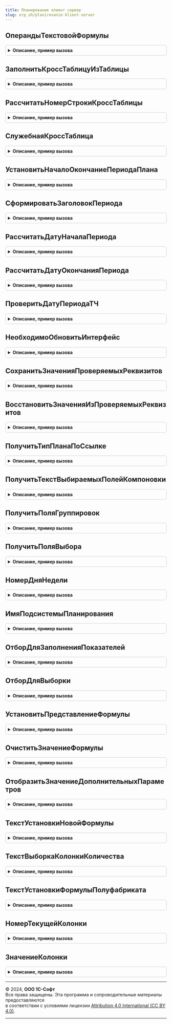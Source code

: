 ```yaml
---
title: Планирование клиент сервер
slug: erp_uh/planirovanie-klient-server
---
```



## ОперандыТекстовойФормулы
<details style="margin: 1em 0; padding: 0.5em; border: 1px solid #ccc; border-radius: 6px;">

<summary style="font-weight: bold; cursor: pointer;">Описание, пример вызова</summary>

```bsl

// Извлекает операнды из текстовой формулы
//
// Параметры:
//  Формула - Строка - текст формулы.
//
// Возвращаемое значение:
//  Массив из Строка - Операнды из текстовой формулы (без внешних скобок, например, "Номенклатура.{ДР.Экспедитор}").
//
Функция ОперандыТекстовойФормулы(Формула) Экспорт
```

Пример вызова
```bsl
Результат = ПланированиеКлиентСервер.ОперандыТекстовойФормулы(Формула) 
```
</details>

## ЗаполнитьКроссТаблицуИзТаблицы
<details style="margin: 1em 0; padding: 0.5em; border: 1px solid #ccc; border-radius: 6px;">

<summary style="font-weight: bold; cursor: pointer;">Описание, пример вызова</summary>

```bsl

// Преобразование Таблицы в Кросс-таблицу с переносом значений реквизитов периода в колонки кросс-таблицы.
//
// Параметры:
//  КроссТаблица - ДанныеФормыКоллекция - Кросс-таблица в форме
//  Таблица      - ДанныеФормыКоллекция - Табличная часть объекта
//  Параметры    - Структура - Дополнительные настройки, передаваемые в процедуру:
//                            ТаблицаПериоды, Периодичность, СтруктураРеквизитовПериода, СтруктураРеквизитов,
//                            ПоляГруппировки
//  ПолуфабрикатыПоДатам - ТаблицаЗначений
//
Процедура ЗаполнитьКроссТаблицуИзТаблицы(КроссТаблица, Таблица, Параметры, ПолуфабрикатыПоДатам = Неопределено) Экспорт
```

Пример вызова
```bsl
ПланированиеКлиентСервер.ЗаполнитьКроссТаблицуИзТаблицы(КроссТаблица, Таблица, Параметры, ПолуфабрикатыПоДатам);
```
</details>

## РассчитатьНомерСтрокиКроссТаблицы
<details style="margin: 1em 0; padding: 0.5em; border: 1px solid #ccc; border-radius: 6px;">

<summary style="font-weight: bold; cursor: pointer;">Описание, пример вызова</summary>

```bsl

// Процедура рассчитывает добавленное поле "Номер строки" для кросс-таблицы
//
// Параметры:
//  Форма                    - ФормаКлиентскогоПриложения - Форма в которой есть кросс-таблица
//  ИмяРеквизитаКроссТаблицы - Строка - Имя кросс-таблицы в форме.
//
Процедура РассчитатьНомерСтрокиКроссТаблицы(Форма, Знач ИмяРеквизитаКроссТаблицы) Экспорт
```

Пример вызова
```bsl
ПланированиеКлиентСервер.РассчитатьНомерСтрокиКроссТаблицы(Форма, ИмяРеквизитаКроссТаблицы) 
```
</details>

## СлужебнаяКроссТаблица
<details style="margin: 1em 0; padding: 0.5em; border: 1px solid #ccc; border-radius: 6px;">

<summary style="font-weight: bold; cursor: pointer;">Описание, пример вызова</summary>

```bsl

// Возвращает служебную таблицу значений
//
// Возвращаемое значение:
//  ТаблицаЗначений - Содержит:
//  * НомерСтроки - Число -
//
Функция СлужебнаяКроссТаблица() Экспорт
```

Пример вызова
```bsl
Результат = ПланированиеКлиентСервер.СлужебнаяКроссТаблица() 
```
</details>

## УстановитьНачалоОкончаниеПериодаПлана
<details style="margin: 1em 0; padding: 0.5em; border: 1px solid #ccc; border-radius: 6px;">

<summary style="font-weight: bold; cursor: pointer;">Описание, пример вызова</summary>

```bsl

// Расчет дат начала и окончания периода планирования с заданной периодичностью
//
// Параметры:
//  Периодичность  	- ПеречислениеСсылка.Периодичность - Периодичность с которой нужно рассчитать даты
//  НачалоПериода  	- Дата - Дата начала периода
//  ОкончаниеПериода  	- Дата - Дата окончания периода.
//  ТекущаяДатаСеанса   - Дата - Текущая дата.
//  КоличествоПериодов - Число
//  ТребуетсяПересчетОкончанияПериода - Булево
//
Процедура УстановитьНачалоОкончаниеПериодаПлана(Знач Периодичность, НачалоПериода, ОкончаниеПериода, ТекущаяДатаСеанса, КоличествоПериодов = 1, ТребуетсяПересчетОкончанияПериода = Ложь) Экспорт
```

Пример вызова
```bsl
ПланированиеКлиентСервер.УстановитьНачалоОкончаниеПериодаПлана(Периодичность, НачалоПериода, ОкончаниеПериода, ТекущаяДатаСеанса, КоличествоПериодов, ТребуетсяПересчетОкончанияПериода);
```
</details>

## СформироватьЗаголовокПериода
<details style="margin: 1em 0; padding: 0.5em; border: 1px solid #ccc; border-radius: 6px;">

<summary style="font-weight: bold; cursor: pointer;">Описание, пример вызова</summary>

```bsl

// Формирует заголовок для интервала дат с заданной периодичностью (День, неделя, декада, месяц и т.д.).
//
// Параметры:
//  Периодичность 	- ПеречислениеСсылка.Периодичность - Периодичность для которой нужно сформировать заголовок
//  ДатаНачала 		- Дата - Дата начала периода
//  ДатаОкончания 	- Дата - Дата окончания периода
//  ОтображатьНомерПериода  - Булево - Флаг отображения заголовка по номеру периода в пределах года.
//  Замещен - Булево
//
// Возвращаемое значение:
//  Строка - Текстовое представление заголовка периода.
//
Функция СформироватьЗаголовокПериода(Знач Периодичность, Знач ДатаНачала, Знач ДатаОкончания, Знач ОтображатьНомерПериода = Ложь, Замещен = Ложь) Экспорт
```

Пример вызова
```bsl
Результат = ПланированиеКлиентСервер.СформироватьЗаголовокПериода(Периодичность, ДатаНачала, ДатаОкончания, ОтображатьНомерПериода, Замещен);
```
</details>

## РассчитатьДатуНачалаПериода
<details style="margin: 1em 0; padding: 0.5em; border: 1px solid #ccc; border-radius: 6px;">

<summary style="font-weight: bold; cursor: pointer;">Описание, пример вызова</summary>

```bsl

// Рассчитывает дату начала периода по указанной дате и периодичности
//
// Параметры:
//  Дата			 - Дата							 - дата, к которой будет рассчитана дата начала периода
//  Периодичность	 - ПеречислениеСсылка.Периодичность	 - значение перечисления "Периодичность".
//
// Возвращаемое значение:
//  Дата - Дата начала периода
//
Функция РассчитатьДатуНачалаПериода(Знач Дата, Знач Периодичность) Экспорт
```

Пример вызова
```bsl
Результат = ПланированиеКлиентСервер.РассчитатьДатуНачалаПериода(Дата, Периодичность) 
```
</details>

## РассчитатьДатуОкончанияПериода
<details style="margin: 1em 0; padding: 0.5em; border: 1px solid #ccc; border-radius: 6px;">

<summary style="font-weight: bold; cursor: pointer;">Описание, пример вызова</summary>

```bsl

// Рассчитывает дату окончания периода по указанной дате и периодичности
//
// Параметры:
//  Дата			 - Дата							 - дата, к которой будет рассчитана дата окончания периода
//  Периодичность	 - ПеречислениеСсылка.Периодичность	 - значение перечисления "Периодичность".
//
// Возвращаемое значение:
//  Дата - Дата окончания периода.
//
Функция РассчитатьДатуОкончанияПериода(Знач Дата, Знач Периодичность) Экспорт
```

Пример вызова
```bsl
Результат = ПланированиеКлиентСервер.РассчитатьДатуОкончанияПериода(Дата, Периодичность) 
```
</details>

## ПроверитьДатуПериодаТЧ
<details style="margin: 1em 0; padding: 0.5em; border: 1px solid #ccc; border-radius: 6px;">

<summary style="font-weight: bold; cursor: pointer;">Описание, пример вызова</summary>

```bsl

// Проверяет даты периода в табличной части соответствуют границам периода планирования.
//
// Параметры:
//  Объект    - ДокументСсылка.ПланЗакупок - документ плана, в котором проверяют даты периода
// 	          - ДокументСсылка.ПланОстатков -
// 	          - ДокументСсылка.ПланПродаж -
// 	          - ДокументСсылка.ПланПродажПоКатегориям -
// 	          - ДокументСсылка.ПланПроизводства -
// 	          - ДокументСсылка.ПланСборкиРазборки -
// 	          - ДанныеФормыСтруктура - со свойством:
// 	             * Ссылка - ДокументСсылка
//  Отказ     - Булево - Присваивается Истина, если операция выполнена не успешно
//  Параметры - Структура - Дополнительные параметры (ДатаНачала, ДатаОкончания и т.д.).
//
Процедура ПроверитьДатуПериодаТЧ(Объект, Отказ, Параметры) Экспорт
```

Пример вызова
```bsl
ПланированиеКлиентСервер.ПроверитьДатуПериодаТЧ(Объект, Отказ, Параметры) 
```
</details>

## НеобходимоОбновитьИнтерфейс
<details style="margin: 1em 0; padding: 0.5em; border: 1px solid #ccc; border-radius: 6px;">

<summary style="font-weight: bold; cursor: pointer;">Описание, пример вызова</summary>

```bsl

// Сравнивает измененные реквизиты, которые влияют на обновление интерфейса
//
// Параметры:
//  Объект               - ДокументОбъект - или реквизит формы "Объект" в котором проверяются измененные реквизиты
//  Форма                - ФормаКлиентскогоПриложения - Форма документа
//  ИмяРеквизитаПроверки - Строка - Имя реквизита создаваемого на форме для сохранения значений реквизитов объекта.
//
// Возвращаемое значение:
//  Булево - Истина, если интерфейс должен быть обновлен.
//
Функция НеобходимоОбновитьИнтерфейс(Объект, Форма, Знач ИмяРеквизитаПроверки) Экспорт
```

Пример вызова
```bsl
Результат = ПланированиеКлиентСервер.НеобходимоОбновитьИнтерфейс(Объект, Форма, ИмяРеквизитаПроверки) 
```
</details>

## СохранитьЗначенияПроверяемыхРеквизитов
<details style="margin: 1em 0; padding: 0.5em; border: 1px solid #ccc; border-radius: 6px;">

<summary style="font-weight: bold; cursor: pointer;">Описание, пример вызова</summary>

```bsl

// Сохраняет значения реквизитов объекта в структуру на форме для последующей проверки изменений.
//
// Параметры:
// Объект               - ДокументОбъект - или реквизит формы "Объект" в котором проверяются измененные реквизиты
// Форма                - ФормаКлиентскогоПриложения
// ИмяРеквизитаПроверки - Строка - Имя реквизита созданного на форме для сохранения значений реквизитов объекта.
//
Процедура СохранитьЗначенияПроверяемыхРеквизитов(Объект, Форма, Знач ИмяРеквизитаПроверки) Экспорт
```

Пример вызова
```bsl
ПланированиеКлиентСервер.СохранитьЗначенияПроверяемыхРеквизитов(Объект, Форма, ИмяРеквизитаПроверки) 
```
</details>

## ВосстановитьЗначенияИзПроверяемыхРеквизитов
<details style="margin: 1em 0; padding: 0.5em; border: 1px solid #ccc; border-radius: 6px;">

<summary style="font-weight: bold; cursor: pointer;">Описание, пример вызова</summary>

```bsl

// Сохраняет значения реквизитов объекта в структуру на форме для последующей проверки изменений.
//
// Параметры:
// Объект                 - ДокументОбъект - или реквизит формы "Объект" в котором проверяются измененные реквизиты
// Форма                  - ФормаКлиентскогоПриложения
// ИмяРеквизитаПроверки   - Строка - Имя реквизита созданного на форме для сохранения значений реквизитов объекта
// ИменаРеквизитовОбъекта - Строка - Имена реквизитов объекта, в которые восстанавливаются значения.
//
Процедура ВосстановитьЗначенияИзПроверяемыхРеквизитов(Объект, Форма, Знач ИмяРеквизитаПроверки, Знач ИменаРеквизитовОбъекта) Экспорт
```

Пример вызова
```bsl
ПланированиеКлиентСервер.ВосстановитьЗначенияИзПроверяемыхРеквизитов(Объект, Форма, ИмяРеквизитаПроверки, ИменаРеквизитовОбъекта) 
```
</details>

## ПолучитьТипПланаПоСсылке
<details style="margin: 1em 0; padding: 0.5em; border: 1px solid #ccc; border-radius: 6px;">

<summary style="font-weight: bold; cursor: pointer;">Описание, пример вызова</summary>

```bsl

// Функция возвращает значение типа плана по ссылки документа
//
// Параметры:
//  Ссылка  - ЛюбаяСсылка - Ссылка на документ плана для которого требуется определить тип.
//
// Возвращаемое значение:
//   ПеречислениеСсылка.ТипыПланов   - Тип плана: план продаж, план закупок, план сборки (разборки) и т.д.
//
Функция ПолучитьТипПланаПоСсылке(Знач Ссылка) Экспорт
```

Пример вызова
```bsl
Результат = ПланированиеКлиентСервер.ПолучитьТипПланаПоСсылке(Ссылка) 
```
</details>

## ПолучитьТекстВыбираемыхПолейКомпоновки
<details style="margin: 1em 0; padding: 0.5em; border: 1px solid #ccc; border-radius: 6px;">

<summary style="font-weight: bold; cursor: pointer;">Описание, пример вызова</summary>

```bsl

// Функция - Получить текст выбираемых полей компоновки с учетом пользовательских настроек.
//
// Параметры:
//  КомпоновщикНастроек			 - КомпоновщикНастроекКомпоновкиДанных 	 - компоновщик настроек, по которому получаются поля
//  УдалятьНеиспользуемыеПоля	 - Булево	 - Если Истина, то из пользовательских полей удаляются все не используемые поля
//  ИспользуемыеПоля			 - Массив	 - используемые для выборки поля.
//
// Возвращаемое значение:
//  Строка - строковое перечисление выбираемых полей.
//
Функция ПолучитьТекстВыбираемыхПолейКомпоновки(КомпоновщикНастроек, УдалятьНеиспользуемыеПоля = Ложь, ИспользуемыеПоля = Неопределено) Экспорт
```

Пример вызова
```bsl
Результат = ПланированиеКлиентСервер.ПолучитьТекстВыбираемыхПолейКомпоновки(КомпоновщикНастроек, УдалятьНеиспользуемыеПоля, ИспользуемыеПоля);
```
</details>

## ПолучитьПоляГруппировок
<details style="margin: 1em 0; padding: 0.5em; border: 1px solid #ccc; border-radius: 6px;">

<summary style="font-weight: bold; cursor: pointer;">Описание, пример вызова</summary>

```bsl

// Возвращает поля группировки компоновщика настроек
//
// Параметры:
//  КомпоновщикНастроек  - КомпоновщикНастроекКомпоновкиДанных - компоновщик в котором необходимо получить поля группировки.
//
// Возвращаемое значение:
//  КоллекцияПолейГруппировкиКомпоновкиДанных - Коллекция элементов полей группировки.
//
Функция ПолучитьПоляГруппировок(КомпоновщикНастроек) Экспорт
```

Пример вызова
```bsl
Результат = ПланированиеКлиентСервер.ПолучитьПоляГруппировок(КомпоновщикНастроек) 
```
</details>

## ПолучитьПоляВыбора
<details style="margin: 1em 0; padding: 0.5em; border: 1px solid #ccc; border-radius: 6px;">

<summary style="font-weight: bold; cursor: pointer;">Описание, пример вызова</summary>

```bsl

// Возвращает поля выбора компоновщика настроек
//
// Параметры:
//  КомпоновщикНастроек  - КомпоновщикНастроекКомпоновкиДанных - компоновщик в котором необходимо получить поля выбора.
//
// Возвращаемое значение:
//  КоллекцияВыбранныхПолейКомпоновкиДанных - Коллекция элементов полей выбора.
//
Функция ПолучитьПоляВыбора(КомпоновщикНастроек) Экспорт
```

Пример вызова
```bsl
Результат = ПланированиеКлиентСервер.ПолучитьПоляВыбора(КомпоновщикНастроек) 
```
</details>

## НомерДняНедели
<details style="margin: 1em 0; padding: 0.5em; border: 1px solid #ccc; border-radius: 6px;">

<summary style="font-weight: bold; cursor: pointer;">Описание, пример вызова</summary>

```bsl

// Вычисление дня недели
//
// Параметры:
//	ДеньНедели	 - ПеречислениеСсылка.ДниНедели - день недели.
// Возвращаемое значение:
//	Число - номер дня недели.
Функция НомерДняНедели(Знач ДеньНедели) Экспорт
```

Пример вызова
```bsl
Результат = ПланированиеКлиентСервер.НомерДняНедели(ДеньНедели) 
```
</details>

## ИмяПодсистемыПланирования
<details style="margin: 1em 0; padding: 0.5em; border: 1px solid #ccc; border-radius: 6px;">

<summary style="font-weight: bold; cursor: pointer;">Описание, пример вызова</summary>

```bsl

// Возвращает имя подсистемы "Планирование" в УТ /"БюджетированиеИПланирование" в КА и УП.
//
// Возвращаемое значение:
//  Строка - Имя подсистемы планирования
Функция ИмяПодсистемыПланирования() Экспорт
```

Пример вызова
```bsl
Результат = ПланированиеКлиентСервер.ИмяПодсистемыПланирования() 
```
</details>

## ОтборДляЗаполненияПоказателей
<details style="margin: 1em 0; padding: 0.5em; border: 1px solid #ccc; border-radius: 6px;">

<summary style="font-weight: bold; cursor: pointer;">Описание, пример вызова</summary>

```bsl

// Возвращает отбор для выборки показателей
//
// Параметры:
//  ТипПлана			 - ПеречислениеСсылка.ТипыПланов	 - Значение перечисления типы плана
//  Параметры			 - Структура						 - Значение для отбора
//  ПараметрыВидаПлана	 - Структура						 - Значение реквизитов вида плана.
//
// Возвращаемое значение:
//  Структура - Структура отбора
//
Функция ОтборДляЗаполненияПоказателей(ТипПлана, Параметры, ПараметрыВидаПлана) Экспорт
```

Пример вызова
```bsl
Результат = ПланированиеКлиентСервер.ОтборДляЗаполненияПоказателей(ТипПлана, Параметры, ПараметрыВидаПлана) 
```
</details>

## ОтборДляВыборки
<details style="margin: 1em 0; padding: 0.5em; border: 1px solid #ccc; border-radius: 6px;">

<summary style="font-weight: bold; cursor: pointer;">Описание, пример вызова</summary>

```bsl

// Возвращает отбор для выборки по умолчанию
//
// Параметры:
//  Параметры			 - Структура						 - Значение для отбора
//  ПараметрыВидаПлана	 - Структура						 - Значение реквизитов вида плана.
//
// Возвращаемое значение:
//  Соответствие - Структура отбора
//
Функция ОтборДляВыборки(Параметры, ПараметрыВидаПлана) Экспорт
```

Пример вызова
```bsl
Результат = ПланированиеКлиентСервер.ОтборДляВыборки(Параметры, ПараметрыВидаПлана) 
```
</details>

## УстановитьПредставлениеФормулы
<details style="margin: 1em 0; padding: 0.5em; border: 1px solid #ccc; border-radius: 6px;">

<summary style="font-weight: bold; cursor: pointer;">Описание, пример вызова</summary>

```bsl

// Устанавливает представление формулы
//
// Параметры:
// Форма             - ФормаКлиентскогоПриложения - Форма документа
// ТекущаяСтрока     - ДанныеФормыЭлементКоллекции - Текущие данные табличной части.
//
Процедура УстановитьПредставлениеФормулы(Форма, ТекущаяСтрока) Экспорт
```

Пример вызова
```bsl
ПланированиеКлиентСервер.УстановитьПредставлениеФормулы(Форма, ТекущаяСтрока) 
```
</details>

## ОчиститьЗначениеФормулы
<details style="margin: 1em 0; padding: 0.5em; border: 1px solid #ccc; border-radius: 6px;">

<summary style="font-weight: bold; cursor: pointer;">Описание, пример вызова</summary>

```bsl

// Очищает значение реквизита "ФормулаВычисление"
//
// Параметры:
// Форма             - ФормаКлиентскогоПриложения - Форма документа.
//
Процедура ОчиститьЗначениеФормулы(Форма) Экспорт
```

Пример вызова
```bsl
ПланированиеКлиентСервер.ОчиститьЗначениеФормулы(Форма) 
```
</details>

## ОтобразитьЗначениеДополнительныхПараметров
<details style="margin: 1em 0; padding: 0.5em; border: 1px solid #ccc; border-radius: 6px;">

<summary style="font-weight: bold; cursor: pointer;">Описание, пример вызова</summary>

```bsl

// Заполняет значения дополнительных параметров
//
// Параметры:
// Форма           - ФормаКлиентскогоПриложения - Форма документа
// ДопРеквизиты    - Массив из см. Планирование.СтруктураДопПоля - Массив дополнительных реквизитов
// ИмяТЧ           - Строка - Имя табличной части.
//
Процедура ОтобразитьЗначениеДополнительныхПараметров(Форма, ДопРеквизиты, ИмяТЧ) Экспорт
```

Пример вызова
```bsl
ПланированиеКлиентСервер.ОтобразитьЗначениеДополнительныхПараметров(Форма, ДопРеквизиты, ИмяТЧ) 
```
</details>

## ТекстУстановкиНовойФормулы
<details style="margin: 1em 0; padding: 0.5em; border: 1px solid #ccc; border-radius: 6px;">

<summary style="font-weight: bold; cursor: pointer;">Описание, пример вызова</summary>

```bsl

// Функция - возвращает текст установки новой формулы
//
// Возвращаемое значение:
//  Строка - представление пустой формулы.
//
Функция ТекстУстановкиНовойФормулы() Экспорт
```

Пример вызова
```bsl
Результат = ПланированиеКлиентСервер.ТекстУстановкиНовойФормулы() 
```
</details>

## ТекстВыборкаКолонкиКоличества
<details style="margin: 1em 0; padding: 0.5em; border: 1px solid #ccc; border-radius: 6px;">

<summary style="font-weight: bold; cursor: pointer;">Описание, пример вызова</summary>

```bsl

// Функция возвращает текст колонки количества
//
// Возвращаемое значение:
//	Строка - текст колонки количества.
Функция ТекстВыборкаКолонкиКоличества() Экспорт
```

Пример вызова
```bsl
Результат = ПланированиеКлиентСервер.ТекстВыборкаКолонкиКоличества() 
```
</details>

## ТекстУстановкиФормулыПолуфабриката
<details style="margin: 1em 0; padding: 0.5em; border: 1px solid #ccc; border-radius: 6px;">

<summary style="font-weight: bold; cursor: pointer;">Описание, пример вызова</summary>

```bsl

// Функция возвращает текст для строки полуфабриката
//
// Возвращаемое значение:
//	Строка - текст строки полуфабриката.
Функция ТекстУстановкиФормулыПолуфабриката() Экспорт
```

Пример вызова
```bsl
Результат = ПланированиеКлиентСервер.ТекстУстановкиФормулыПолуфабриката() 
```
</details>

## НомерТекущейКолонки
<details style="margin: 1em 0; padding: 0.5em; border: 1px solid #ccc; border-radius: 6px;">

<summary style="font-weight: bold; cursor: pointer;">Описание, пример вызова</summary>

```bsl

// Вычисление номера текущей колонки
//
// Параметры:
//	СлужебныеПараметры	 - Структура - служебные параметры.
//	ПользовательскийПараметр - Структура - пользовательские параметры.
// Возвращаемое значение:
//	Число - номер текущий колонки.
Функция НомерТекущейКолонки(СлужебныеПараметры = Неопределено, ПользовательскийПараметр = Неопределено) Экспорт
```

Пример вызова
```bsl
Результат = ПланированиеКлиентСервер.НомерТекущейКолонки(СлужебныеПараметры, ПользовательскийПараметр);
```
</details>

## ЗначениеКолонки
<details style="margin: 1em 0; padding: 0.5em; border: 1px solid #ccc; border-radius: 6px;">

<summary style="font-weight: bold; cursor: pointer;">Описание, пример вызова</summary>

```bsl

// Вычисление значения колонки
//
// Параметры:
//	СлужебныеПараметры	 - Структура - служебные параметры.
//	ПользовательскийПараметр - Структура - пользовательские параметры.
// Возвращаемое значение:
//	Число - значение в колонке.
Функция ЗначениеКолонки(СлужебныеПараметры = Неопределено, ПользовательскийПараметр = Неопределено) Экспорт
```

Пример вызова
```bsl
Результат = ПланированиеКлиентСервер.ЗначениеКолонки(СлужебныеПараметры, ПользовательскийПараметр);
```
</details>

---

© 2024, **ООО 1С-Софт**  
Все права защищены. Эта программа и сопроводительные материалы предоставляются  
в соответствии с условиями лицензии [Attribution 4.0 International (CC BY 4.0)](https://creativecommons.org/licenses/by/4.0/legalcode).

---
